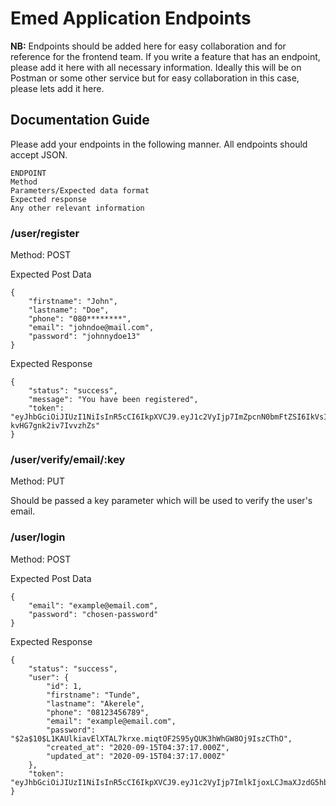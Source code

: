 # Emed Application Endpoints

**NB:** Endpoints should be added here for easy collaboration and for reference for the frontend team. If you write a feature that has an endpoint, please add it here
with all necessary information. Ideally this will be on Postman or some other service but for easy collaboration in this case, please lets add it here.

## Documentation Guide

Please add your endpoints in the following manner. All endpoints should accept JSON.

```
ENDPOINT
Method
Parameters/Expected data format
Expected response
Any other relevant information
```

### /user/register

Method: POST

Expected Post Data

```
{
    "firstname": "John",
    "lastname": "Doe",
    "phone": "080********",
    "email": "johndoe@mail.com",
    "password": "johnnydoe13"
}
```

Expected Response

```
{
    "status": "success",
    "message": "You have been registered",
    "token": "eyJhbGciOiJIUzI1NiIsInR5cCI6IkpXVCJ9.eyJ1c2VyIjp7ImZpcnN0bmFtZSI6IkVsIiwibGFzdG5hbWUiOiJVbnlpIiwicGhvbmUiOiIwODAzOTEwMTg2MSIsImVtYWlsIjoiZWx2aXMub25vYm9AZ21haWwuY29tIiwicGFzc3dvcmQiOiIkMmIkMTAkNEltL3QvaWdXc0JEOVRWNHZodkF5dWRIM3JFM1NQcmpmalI0ekdIbHJzTm02WHdLVFRQRGUiLCJrZXkiOiJJTHZmWjZudnNNIiwiaWQiOjl9LCJpYXQiOjE1OTk1MTQxMDgsImV4cCI6MTU5OTUxNzcwOH0.SCPHXXeDYNWId5iReW2bHLD-kvHG7gnk2iv7IvvzhZs"
}
```

### /user/verify/email/:key

Method: PUT

Should be passed a key parameter which will be used to verify the user's email.

### /user/login

Method: POST

Expected Post Data

```
{
    "email": "example@email.com",
    "password": "chosen-password"
}
```

Expected Response

```
{
    "status": "success",
    "user": {
        "id": 1,
        "firstname": "Tunde",
        "lastname": "Akerele",
        "phone": "08123456789",
        "email": "example@email.com",
        "password": "$2a$10$L1KAUlkiavElXTAL7krxe.miqtOF2S95yQUK3hWhGW8Oj9IszCThO",
        "created_at": "2020-09-15T04:37:17.000Z",
        "updated_at": "2020-09-15T04:37:17.000Z"
    },
    "token": "eyJhbGciOiJIUzI1NiIsInR5cCI6IkpXVCJ9.eyJ1c2VyIjp7ImlkIjoxLCJmaXJzdG5hbWUiOiJUdW5kZSIsImxhc3RuYW1lIjoiQWtlcmVsZSIsInBob25lIjoiMDgwNjI1NzU1MzEiLCJlbWFpbCI6ImJhYnNha2VAZ21haWwuY29tIiwicGFzc3dvcmQiOiIkMmEkMTAkTDFLQVVsa2lhdkVsWFRBTDdrcnhlLm1pcXRPRjJTOTV5UVVLM2hXaEdXOE9qOUlzekNUaE8iLCJjcmVhdGVkX2F0IjoiMjAyMC0wOS0xNVQwNDozNzoxNy4wMDBaIiwidXBkYXRlZF9hdCI6IjIwMjAtMDktMTVUMDQ6Mzc6MTcuMDAwWiJ9LCJpYXQiOjE2MDAxNDcxODIsImV4cCI6MTYwMDE0OTgxMH0.W_Ud8mLEbS0hJxCvLlekYkhTMIfG0q8bEdA1h8uUt1A"
}
```
